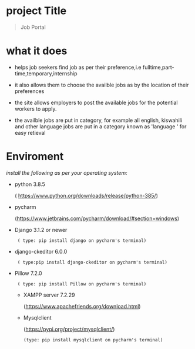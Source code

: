 # project Title
  
  >Job Portal
# what it does
* helps job seekers find job as per their preference,i.e fulltime,part-time,temporary,internship

* it also allows them to choose the availble jobs as by the location of their preferences
* the site allows employers to post the available jobs for the potential workers to apply.
* the availble jobs are put in category, for example all english, kiswahili and other language jobs are put in a category known as 'language ' for easy retieval



# Enviroment
_install the following  as per your operating system:_

* python 3.8.5 
    
    ( https://www.python.org/downloads/release/python-385/)
* pycharm

    (https://www.jetbrains.com/pycharm/download/#section=windows)
    
  
 * Django 3.1.2 or newer
        
        ( type: pip install django on pycharm's terminal)
        
  
 * django-ckeditor 6.0.0
   
        ( type:pip install django-ckeditor on pycharm's terminal)
 * Pillow 7.2.0 
  
        ( type: pip install Pillow on pycharm's terminal)
        
        
   * XAMPP server 7.2.29
   
     (https://www.apachefriends.org/download.html)
   * Mysqlclient
    
        (https://pypi.org/project/mysqlclient/)
 
         (type: pip install mysqlclient on pycharm's terminal)
  
